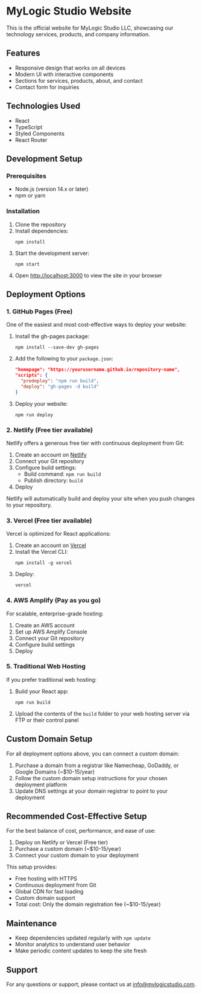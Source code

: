 # MyLogic Studio Website

This is the official website for MyLogic Studio LLC, showcasing our technology services, products, and company information.

## Features

- Responsive design that works on all devices
- Modern UI with interactive components
- Sections for services, products, about, and contact
- Contact form for inquiries

## Technologies Used

- React
- TypeScript
- Styled Components
- React Router

## Development Setup

### Prerequisites

- Node.js (version 14.x or later)
- npm or yarn

### Installation

1. Clone the repository
2. Install dependencies:
   ```
   npm install
   ```
3. Start the development server:
   ```
   npm start
   ```
4. Open [http://localhost:3000](http://localhost:3000) to view the site in your browser

## Deployment Options

### 1. GitHub Pages (Free)

One of the easiest and most cost-effective ways to deploy your website:

1. Install the gh-pages package:
   ```
   npm install --save-dev gh-pages
   ```

2. Add the following to your `package.json`:
   ```json
   "homepage": "https://yourusername.github.io/repository-name",
   "scripts": {
     "predeploy": "npm run build",
     "deploy": "gh-pages -d build"
   }
   ```

3. Deploy your website:
   ```
   npm run deploy
   ```

### 2. Netlify (Free tier available)

Netlify offers a generous free tier with continuous deployment from Git:

1. Create an account on [Netlify](https://www.netlify.com/)
2. Connect your Git repository
3. Configure build settings:
   - Build command: `npm run build`
   - Publish directory: `build`
4. Deploy

Netlify will automatically build and deploy your site when you push changes to your repository.

### 3. Vercel (Free tier available)

Vercel is optimized for React applications:

1. Create an account on [Vercel](https://vercel.com/)
2. Install the Vercel CLI:
   ```
   npm install -g vercel
   ```
3. Deploy:
   ```
   vercel
   ```

### 4. AWS Amplify (Pay as you go)

For scalable, enterprise-grade hosting:

1. Create an AWS account
2. Set up AWS Amplify Console
3. Connect your Git repository
4. Configure build settings
5. Deploy

### 5. Traditional Web Hosting

If you prefer traditional web hosting:

1. Build your React app:
   ```
   npm run build
   ```
2. Upload the contents of the `build` folder to your web hosting server via FTP or their control panel

## Custom Domain Setup

For all deployment options above, you can connect a custom domain:

1. Purchase a domain from a registrar like Namecheap, GoDaddy, or Google Domains (~$10-15/year)
2. Follow the custom domain setup instructions for your chosen deployment platform
3. Update DNS settings at your domain registrar to point to your deployment

## Recommended Cost-Effective Setup

For the best balance of cost, performance, and ease of use:

1. Deploy on Netlify or Vercel (Free tier)
2. Purchase a custom domain (~$10-15/year)
3. Connect your custom domain to your deployment

This setup provides:
- Free hosting with HTTPS
- Continuous deployment from Git
- Global CDN for fast loading
- Custom domain support
- Total cost: Only the domain registration fee (~$10-15/year)

## Maintenance

- Keep dependencies updated regularly with `npm update`
- Monitor analytics to understand user behavior
- Make periodic content updates to keep the site fresh

## Support

For any questions or support, please contact us at info@mylogicstudio.com.
